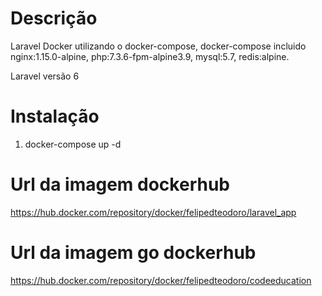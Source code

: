# Descrição

Laravel Docker utilizando o docker-compose, docker-compose incluido nginx:1.15.0-alpine, php:7.3.6-fpm-alpine3.9, mysql:5.7, redis:alpine.

Laravel versão 6

# Instalação

1. docker-compose up -d

# Url da imagem dockerhub

https://hub.docker.com/repository/docker/felipedteodoro/laravel_app

# Url da imagem go dockerhub

https://hub.docker.com/repository/docker/felipedteodoro/codeeducation
